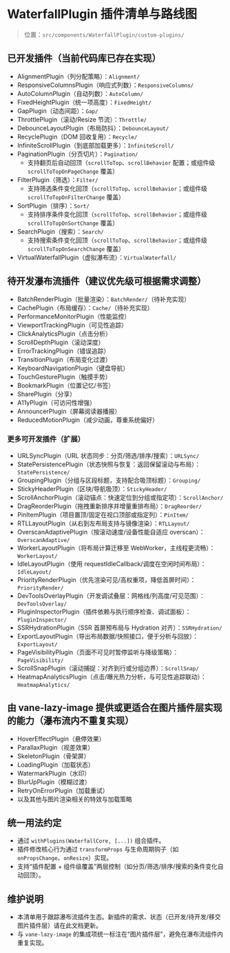 # WaterfallPlugin 插件清单与路线图

> 位置：`src/components/WaterfallPlugin/custom-plugins/`

## 已开发插件（当前代码库已存在实现）
- AlignmentPlugin（列分配策略）：`Alignment/`
- ResponsiveColumnsPlugin（响应式列数）：`ResponsiveColumns/`
- AutoColumnPlugin（自动列数）：`AutoColumn/`
- FixedHeightPlugin（统一项高度）：`FixedHeight/`
- GapPlugin（动态间距）：`Gap/`
- ThrottlePlugin（滚动/Resize 节流）：`Throttle/`
- DebounceLayoutPlugin（布局防抖）：`DebounceLayout/`
- RecyclePlugin（DOM 回收复用）：`Recycle/`
- InfiniteScrollPlugin（到底部加载更多）：`InfiniteScroll/`
- PaginationPlugin（分页切片）：`Pagination/`
  - 支持翻页后自动回顶（`scrollToTop`、`scrollBehavior` 配置；或组件级 `scrollToTopOnPageChange` 覆盖）
- FilterPlugin（筛选）：`Filter/`
  - 支持筛选条件变化回顶（`scrollToTop`、`scrollBehavior`；或组件级 `scrollToTopOnFilterChange` 覆盖）
- SortPlugin（排序）：`Sort/`
  - 支持排序条件变化回顶（`scrollToTop`、`scrollBehavior`；或组件级 `scrollToTopOnSortChange` 覆盖）
- SearchPlugin（搜索）：`Search/`
  - 支持搜索条件变化回顶（`scrollToTop`、`scrollBehavior`；或组件级 `scrollToTopOnSearchChange` 覆盖）
- VirtualWaterfallPlugin（虚拟瀑布流）：`VirtualWaterfall/`

## 待开发瀑布流插件（建议优先级可根据需求调整）
- BatchRenderPlugin（批量渲染）：`BatchRender/`（待补充实现）
- CachePlugin（布局缓存）：`Cache/`（待补充实现）
- PerformanceMonitorPlugin（性能监控）
- ViewportTrackingPlugin（可见性追踪）
- ClickAnalyticsPlugin（点击分析）
- ScrollDepthPlugin（滚动深度）
- ErrorTrackingPlugin（错误追踪）
- TransitionPlugin（布局变化过渡）
- KeyboardNavigationPlugin（键盘导航）
- TouchGesturePlugin（触摸手势）
- BookmarkPlugin（位置记忆/书签）
- SharePlugin（分享）
- A11yPlugin（可访问性增强）
- AnnouncerPlugin（屏幕阅读器播报）
- ReducedMotionPlugin（减少动画，尊重系统偏好）

### 更多可开发插件（扩展）
- URLSyncPlugin（URL 状态同步：分页/筛选/排序/搜索）：`URLSync/`
- StatePersistencePlugin（状态快照与恢复：返回保留滚动与布局）：`StatePersistence/`
- GroupingPlugin（分组与区段标题，支持配合吸顶标题）：`Grouping/`
- StickyHeaderPlugin（区块/导航吸顶）：`StickyHeader/`
- ScrollAnchorPlugin（滚动锚点：快速定位到分组或指定项）：`ScrollAnchor/`
- DragReorderPlugin（拖拽重新排序并增量重排布局）：`DragReorder/`
- PinItemPlugin（项目置顶/固定在视口顶部或指定列）：`PinItem/`
- RTLLayoutPlugin（从右到左布局支持与镜像渲染）：`RTLLayout/`
- OverscanAdaptivePlugin（按滚动速度/设备性能自适应 overscan）：`OverscanAdaptive/`
- WorkerLayoutPlugin（将布局计算迁移至 WebWorker，主线程更流畅）：`WorkerLayout/`
- IdleLayoutPlugin（使用 requestIdleCallback/调度在空闲时间布局）：`IdleLayout/`
- PriorityRenderPlugin（优先渲染可见/高权重项，降低首屏时间）：`PriorityRender/`
- DevToolsOverlayPlugin（开发调试叠层：网格线/列高度/可见范围）：`DevToolsOverlay/`
- PluginInspectorPlugin（插件依赖与执行顺序检查、调试面板）：`PluginInspector/`
- SSRHydrationPlugin（SSR 首屏预布局与 Hydration 对齐）：`SSRHydration/`
- ExportLayoutPlugin（导出布局数据/快照接口，便于分析与回放）：`ExportLayout/`
- PageVisibilityPlugin（页面不可见时暂停监听与降级策略）：`PageVisibility/`
- ScrollSnapPlugin（滚动捕捉：对齐到行或分组边界）：`ScrollSnap/`
- HeatmapAnalyticsPlugin（点击/曝光热力分析，与可见性追踪联动）：`HeatmapAnalytics/`

## 由 vane-lazy-image 提供或更适合在图片插件层实现的能力（瀑布流内不重复实现）
- HoverEffectPlugin（悬停效果）
- ParallaxPlugin（视差效果）
- SkeletonPlugin（骨架屏）
- LoadingPlugin（加载状态）
- WatermarkPlugin（水印）
- BlurUpPlugin（模糊过渡）
- RetryOnErrorPlugin（加载重试）
- 以及其他与图片渲染相关的特效与加载策略

## 统一用法约定
- 通过 `withPlugins(WaterfallCore, [...])` 组合插件。
- 插件修改核心行为通过 `transformProps` 与生命周期钩子（如 `onPropsChange`、`onResize`）实现。
- 支持“插件配置 + 组件级覆盖”两层控制（如分页/筛选/排序/搜索的条件变化自动回顶）。

## 维护说明
- 本清单用于跟踪瀑布流插件生态。新插件的需求、状态（已开发/待开发/移交图片插件层）请在此文档更新。
- 与 `vane-lazy-image` 的集成项统一标注在“图片插件层”，避免在瀑布流组件内重复实现。